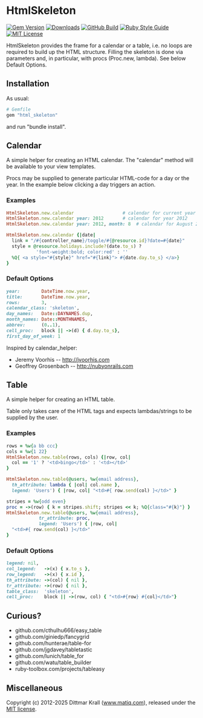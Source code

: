 # HtmlSkeleton

[![Gem Version](https://img.shields.io/gem/v/html_skeleton?color=168AFE&logo=rubygems&logoColor=FE1616)](https://rubygems.org/gems/html_skeleton)
[![Downloads](https://img.shields.io/gem/dt/html_skeleton?color=168AFE&logo=rubygems&logoColor=FE1616)](https://rubygems.org/gems/html_skeleton)
[![GitHub Build](https://img.shields.io/github/actions/workflow/status/matique/html_skeleton/rake.yml?logo=github)](https://github.com/matique/html_skeleton/actions/workflows/rake.yml)
[![Ruby Style Guide](https://img.shields.io/badge/code_style-standard-168AFE.svg)](https://github.com/standardrb/standard)
[![MIT License](https://img.shields.io/badge/license-MIT-168AFE.svg)](http://choosealicense.com/licenses/mit/)

HtmlSkeleton provides the frame for a calendar or a table,
i.e. no loops are required to build up the HTML structure.
Filling the skeleton is done via parameters and, in particular,
with procs (Proc.new, lambda).
See below Default Options.

## Installation

As usual:
``` ruby
# Gemfile
gem "html_skeleton"
```
and run "bundle install".

## Calendar

A simple helper for creating an HTML calendar.
The "calendar" method will be available to your view templates.

Procs may be supplied to generate
particular HTML-code for a day or the year.
In the example below clicking a day triggers an action.

### Examples

``` ruby
HtmlSkeleton.new.calendar                  # calendar for current year
HtmlSkeleton.new.calendar year: 2012       # calendar for year 2012
HtmlSkeleton.new.calendar year: 2012, month: 8  # calendar for August 2012

HtmlSkeleton.new.calendar {|date|
  link = "/#{controller_name}/toggle/#{@resource.id}?date=#{date}"
  style = @resource.holidays.include?(date.to_s) ?
           'font-weight:bold; color:red' : ''
  %Q{ <a style="#{style}" href="#{link}"> #{date.day.to_s} </a>}
}
```

### Default Options

``` ruby
year:        DateTime.now.year,
title:       DateTime.now.year,
rows:        3,
calendar_class: 'skeleton',
day_names:   Date::DAYNAMES.dup,
month_names: Date::MONTHNAMES,
abbrev:      (0..1),
cell_proc:   block || ->(d) { d.day.to_s},
first_day_of_week: 1
```

Inspired by calendar_helper:

* Jeremy Voorhis -- http://jvoorhis.com
* Geoffrey Grosenbach -- http://nubyonrails.com


## Table

A simple helper for creating an HTML table.

Table only takes care of the HTML tags and expects lambdas/strings to
be supplied by the user.

### Examples

``` ruby
rows = %w{a bb ccc}
cols = %w{1 22}
HtmlSkeleton.new.table(rows, cols) {|row, col|
  col == '1' ? '<td>bingo</td>' : '<td></td>'
}
```

``` ruby
HtmlSkeleton.new.table(@users, %w{email address},
  th_attribute: lambda { |col| col.name },
  legend: 'Users') { |row, col| "<td>#{ row.send(col) }</td>" }
```

``` ruby
stripes = %w{odd even}
proc = ->(row) { k = stripes.shift; stripes << k; %Q{class="#{k}"} }
HtmlSkeleton.new.table(@users, %w{email address},
            tr_attribute: proc,
            legend: 'Users') { |row, col|
  "<td>#{ row.send(col) }</td>"
}
```

### Default Options

``` ruby
legend: nil,
col_legend:   ->(x) { x.to_s },
row_legend:   ->(x) { x.id },
th_attribute: ->(col) { nil },
tr_attribute: ->(row) { nil },
table_class:  'skeleton',
cell_proc:    block || ->(row, col) { "<td>#{row} #{col}</td>"}
```

## Curious?

- github.com/cthulhu666/easy_table
- github.com/giniedp/fancygrid
- github.com/hunterae/table-for
- github.com/jgdavey/tabletastic
- github.com/lunich/table_for
- github.com/watu/table_builder
- ruby-toolbox.com/projects/tableasy

## Miscellaneous

Copyright (c) 2012-2025 Dittmar Krall (www.matiq.com),
released under the [MIT license](https://opensource.org/licenses/MIT).
